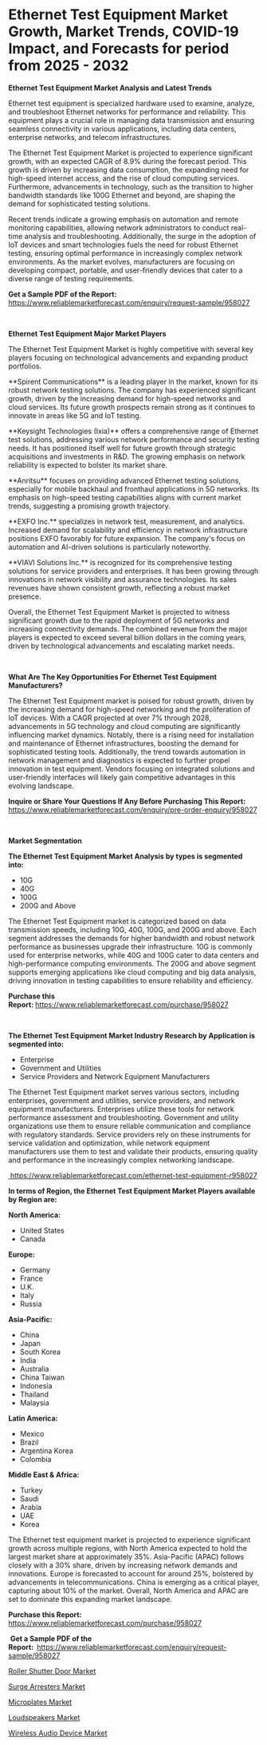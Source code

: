 <p><h1>Ethernet Test Equipment Market Growth, Market Trends, COVID-19 Impact, and Forecasts for period from 2025 - 2032</h1></p><p><strong>Ethernet Test Equipment Market Analysis and Latest Trends</strong></p>
<p><p>Ethernet test equipment is specialized hardware used to examine, analyze, and troubleshoot Ethernet networks for performance and reliability. This equipment plays a crucial role in managing data transmission and ensuring seamless connectivity in various applications, including data centers, enterprise networks, and telecom infrastructures.</p><p>The Ethernet Test Equipment Market is projected to experience significant growth, with an expected CAGR of 8.9% during the forecast period. This growth is driven by increasing data consumption, the expanding need for high-speed internet access, and the rise of cloud computing services. Furthermore, advancements in technology, such as the transition to higher bandwidth standards like 100G Ethernet and beyond, are shaping the demand for sophisticated testing solutions.</p><p>Recent trends indicate a growing emphasis on automation and remote monitoring capabilities, allowing network administrators to conduct real-time analysis and troubleshooting. Additionally, the surge in the adoption of IoT devices and smart technologies fuels the need for robust Ethernet testing, ensuring optimal performance in increasingly complex network environments. As the market evolves, manufacturers are focusing on developing compact, portable, and user-friendly devices that cater to a diverse range of testing requirements.</p></p>
<p><strong>Get a Sample PDF of the Report:&nbsp;</strong> <a href="https://www.reliablemarketforecast.com/enquiry/request-sample/958027?utm_campaign=1169&utm_medium=2&utm_source=Github&utm_content=ia&utm_term=08042025&utm_id=ethernet-test-equipment">https://www.reliablemarketforecast.com/enquiry/request-sample/958027</a></p>
<p>&nbsp;</p>
<p><strong>Ethernet Test Equipment Major Market Players</strong></p>
<p><p>The Ethernet Test Equipment Market is highly competitive with several key players focusing on technological advancements and expanding product portfolios. </p><p>**Spirent Communications** is a leading player in the market, known for its robust network testing solutions. The company has experienced significant growth, driven by the increasing demand for high-speed networks and cloud services. Its future growth prospects remain strong as it continues to innovate in areas like 5G and IoT testing.</p><p>**Keysight Technologies (Ixia)** offers a comprehensive range of Ethernet test solutions, addressing various network performance and security testing needs. It has positioned itself well for future growth through strategic acquisitions and investments in R&D. The growing emphasis on network reliability is expected to bolster its market share.</p><p>**Anritsu** focuses on providing advanced Ethernet testing solutions, especially for mobile backhaul and fronthaul applications in 5G networks. Its emphasis on high-speed testing capabilities aligns with current market trends, suggesting a promising growth trajectory.</p><p>**EXFO Inc.** specializes in network test, measurement, and analytics. Increased demand for scalability and efficiency in network infrastructure positions EXFO favorably for future expansion. The company's focus on automation and AI-driven solutions is particularly noteworthy.</p><p>**VIAVI Solutions Inc.** is recognized for its comprehensive testing solutions for service providers and enterprises. It has been growing through innovations in network visibility and assurance technologies. Its sales revenues have shown consistent growth, reflecting a robust market presence.</p><p>Overall, the Ethernet Test Equipment Market is projected to witness significant growth due to the rapid deployment of 5G networks and increasing connectivity demands. The combined revenue from the major players is expected to exceed several billion dollars in the coming years, driven by technological advancements and escalating market needs.</p></p>
<p>&nbsp;</p>
<p><strong>What Are The Key Opportunities For Ethernet Test Equipment Manufacturers?</strong></p>
<p><p>The Ethernet Test Equipment market is poised for robust growth, driven by the increasing demand for high-speed networking and the proliferation of IoT devices. With a CAGR projected at over 7% through 2028, advancements in 5G technology and cloud computing are significantly influencing market dynamics. Notably, there is a rising need for installation and maintenance of Ethernet infrastructures, boosting the demand for sophisticated testing tools. Additionally, the trend towards automation in network management and diagnostics is expected to further propel innovation in test equipment. Vendors focusing on integrated solutions and user-friendly interfaces will likely gain competitive advantages in this evolving landscape.</p></p>
<p><strong>Inquire or Share Your Questions If Any Before Purchasing This Report:</strong> <a href="https://www.reliablemarketforecast.com/enquiry/pre-order-enquiry/958027?utm_campaign=1169&utm_medium=2&utm_source=Github&utm_content=ia&utm_term=08042025&utm_id=ethernet-test-equipment">https://www.reliablemarketforecast.com/enquiry/pre-order-enquiry/958027</a></p>
<p>&nbsp;</p>
<p><strong>Market Segmentation</strong></p>
<p><strong>The Ethernet Test Equipment Market Analysis by types is segmented into:</strong></p>
<p><ul><li>10G</li><li>40G</li><li>100G</li><li>200G and Above</li></ul></p>
<p><p>The Ethernet Test Equipment market is categorized based on data transmission speeds, including 10G, 40G, 100G, and 200G and above. Each segment addresses the demands for higher bandwidth and robust network performance as businesses upgrade their infrastructure. 10G is commonly used for enterprise networks, while 40G and 100G cater to data centers and high-performance computing environments. The 200G and above segment supports emerging applications like cloud computing and big data analysis, driving innovation in testing capabilities to ensure reliability and efficiency.</p></p>
<p><strong>Purchase this Report:&nbsp;</strong><a href="https://www.reliablemarketforecast.com/purchase/958027?utm_campaign=1169&utm_medium=2&utm_source=Github&utm_content=ia&utm_term=08042025&utm_id=ethernet-test-equipment">https://www.reliablemarketforecast.com/purchase/958027</a></p>
<p>&nbsp;</p>
<p><strong>The Ethernet Test Equipment Market Industry Research by Application is segmented into:</strong></p>
<p><ul><li>Enterprise</li><li>Government and Utilities</li><li>Service Providers and Network Equipment Manufacturers</li></ul></p>
<p><p>The Ethernet Test Equipment market serves various sectors, including enterprises, government and utilities, service providers, and network equipment manufacturers. Enterprises utilize these tools for network performance assessment and troubleshooting. Government and utility organizations use them to ensure reliable communication and compliance with regulatory standards. Service providers rely on these instruments for service validation and optimization, while network equipment manufacturers use them to test and validate their products, ensuring quality and performance in the increasingly complex networking landscape.</p></p>
<p><a href="https://www.reliablemarketforecast.com/ethernet-test-equipment-r958027?utm_campaign=1169&utm_medium=2&utm_source=Github&utm_content=ia&utm_term=08042025&utm_id=ethernet-test-equipment">&nbsp;https://www.reliablemarketforecast.com/ethernet-test-equipment-r958027</a></p>
<p><strong>In terms of Region, the Ethernet Test Equipment Market Players available by Region are:</strong></p>
<p>
    <p> <strong> North America: </strong>
        <ul>
            <li>United States</li>
            <li>Canada</li>
        </ul>
        </p> 
    <p> <strong> Europe: </strong>
        <ul>
            <li>Germany</li>
            <li>France</li>
            <li>U.K.</li>
            <li>Italy</li>
            <li>Russia</li>
        </ul>
        </p> 
    <p> <strong> Asia-Pacific: </strong>
        <ul>
            <li>China</li>
            <li>Japan</li>
            <li>South Korea</li>
            <li>India</li>
            <li>Australia</li>
            <li>China Taiwan</li>
            <li>Indonesia</li>
            <li>Thailand</li>
            <li>Malaysia</li>
        </ul>
        </p> 
    <p> <strong> Latin America: </strong>
        <ul>
            <li>Mexico</li>
            <li>Brazil</li>
            <li>Argentina Korea</li>
            <li>Colombia</li>
        </ul>
        </p> 
    <p> <strong> Middle East & Africa: </strong>
        <ul>
            <li>Turkey</li>
            <li>Saudi</li>
            <li>Arabia</li>
            <li>UAE</li>
            <li>Korea</li>
        </ul>
    </p>
    </p>
<p><p>The Ethernet test equipment market is projected to experience significant growth across multiple regions, with North America expected to hold the largest market share at approximately 35%. Asia-Pacific (APAC) follows closely with a 30% share, driven by increasing network demands and innovations. Europe is forecasted to account for around 25%, bolstered by advancements in telecommunications. China is emerging as a critical player, capturing about 10% of the market. Overall, North America and APAC are set to dominate this expanding market landscape.</p></p>
<p><strong>Purchase this Report: </strong><a href="https://www.reliablemarketforecast.com/purchase/958027?utm_campaign=1169&utm_medium=2&utm_source=Github&utm_content=ia&utm_term=08042025&utm_id=ethernet-test-equipment">https://www.reliablemarketforecast.com/purchase/958027</a></p>
<p>&nbsp;<strong>Get a Sample PDF of the Report:&nbsp;&nbsp;</strong><a href="https://www.reliablemarketforecast.com/enquiry/request-sample/958027?utm_campaign=1169&utm_medium=2&utm_source=Github&utm_content=ia&utm_term=08042025&utm_id=ethernet-test-equipment">https://www.reliablemarketforecast.com/enquiry/request-sample/958027</a></p>
<p><strong></strong></p>
<p><p><a href="https://github.com/belhejmawoue/Market-Research-Report-List-1/blob/main/roller-shutter-door-market.md?utm_campaign=1169&utm_medium=2&utm_source=Github&utm_content=ia&utm_term=08042025&utm_id=ethernet-test-equipment">Roller Shutter Door Market</a></p><p><a href="https://github.com/akalaihaude/Market-Research-Report-List-1/blob/main/surge-arresters-market.md?utm_campaign=1169&utm_medium=2&utm_source=Github&utm_content=ia&utm_term=08042025&utm_id=ethernet-test-equipment">Surge Arresters Market</a></p><p><a href="https://github.com/vsiljgestel/Market-Research-Report-List-1/blob/main/microplates-market.md?utm_campaign=1169&utm_medium=2&utm_source=Github&utm_content=ia&utm_term=08042025&utm_id=ethernet-test-equipment">Microplates Market</a></p><p><a href="https://github.com/kalsirollija/Market-Research-Report-List-1/blob/main/loudspeakers-market.md?utm_campaign=1169&utm_medium=2&utm_source=Github&utm_content=ia&utm_term=08042025&utm_id=ethernet-test-equipment">Loudspeakers Market</a></p><p><a href="https://github.com/shamyzinniwl/Market-Research-Report-List-1/blob/main/wireless-audio-device-market.md?utm_campaign=1169&utm_medium=2&utm_source=Github&utm_content=ia&utm_term=08042025&utm_id=ethernet-test-equipment">Wireless Audio Device Market</a></p></p>